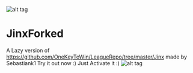 ![alt tag](http://puu.sh/h4JJl/7e6a74ab64.jpg)

# JinxForked
A Lazy version of https://github.com/OneKeyToWin/LeagueRepo/tree/master/Jinx made by Sebastiank1
Try it out now :)
Just Activate it :)
![alt tag](http://puu.sh/h4KJi/54c739d29d.jpg)
